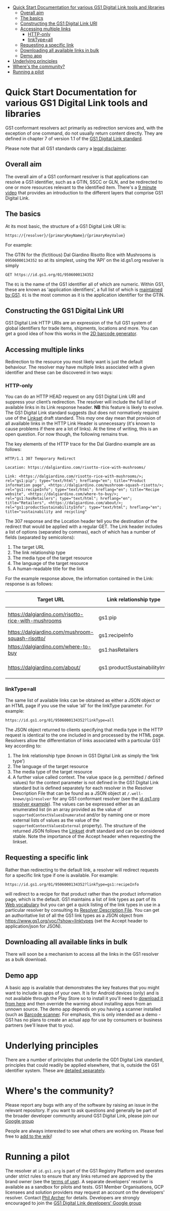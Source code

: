 - [Quick Start Documentation for various GS1 Digital Link tools and libraries](#quick-start-documentation-for-various-gs1-digital-link-tools-and-libraries)
  - [Overall aim](#overall-aim)
  - [The basics](#the-basics)
  - [Constructing the GS1 Digital Link URI](#constructing-the-gs1-digital-link-uri)
  - [Accessing multiple links](#accessing-multiple-links)
    - [HTTP-only](#http-only)
    - [linkType=all](#linktypeall)
  - [Requesting a specific link](#requesting-a-specific-link)
  - [Downloading all available links in bulk](#downloading-all-available-links-in-bulk)
  - [Demo app](#demo-app)
- [Underlying principles](#underlying-principles)
- [Where's the community?](#wheres-the-community)
- [Running a pilot](#running-a-pilot)

# Quick Start Documentation for various GS1 Digital Link tools and libraries

GS1 conformant resolvers act primarily as redirection services and, with the exception of one command, do not usually return content directly. They are defined in chapter 7 of version 1.1 of the [GS1 Digital Link standard](https://www.gs1.org/docs/Digital-Link/GS1_Digital_link_Standard_i1.1.pdf).

Please note that all GS1 standards carry a [legal disclaimer](https://ref.gs1.org/gs1/standards-disclaimer/).
## Overall aim
The overall aim of a GS1 conformant resolver is that applications can resolve a GS1 identifier, such as a GTIN, SSCC or GLN, and be redirected to one or more resources relevant to the identified item. There's a [9 minute video](https://youtu.be/H2idDJeH3o4) that provides an introduction to the different layers that comprise GS1 Digital Link.
## The basics
At its most basic, the structure of a GS1 Digital Link URI is:

`https://{resolver}/{primaryKeyName}/{primaryKeyValue}`

For example:

The GTIN for the (fictitious) Dal Giardino Risotto Rice with Mushrooms is `09506000134352` so at its simplest, using the ‘API’ on the id.gs1.org resolver is simply

`GET https://id.gs1.org/01/9506000134352`

The `01` is the name of the GS1 identifier all of which are numeric. Within GS1, these are known as 'application identifiers', a full list of which is [maintained by GS1](https://www.gs1.org/standards/barcodes/application-identifiers). `01` is the most common as it is the application identifier for the GTIN.
## Constructing the GS1 Digital Link URI
GS1 Digital Link HTTP URIs are an expression of the full GS1 system of global identifiers for trade items, shipments, locations and more. You can get a good idea of how this works in the [2D barcode generator](https://gs1.github.io/2d-barcode-generator/).

<!-- (removed for duration of GS1 US hackathon) This can become complex but you can construct the HTTP URI using the [GS1 Digital link toolkit](https://github.com/gs1/GS1DigitalLinkCompressionPrototype) – a JavaScript library that has its own documentation and an [online demo page](https://gs1.github.io/GS1DigitalLinkCompressionPrototype/). The output of any GS1 barcode can be fed to that toolkit, along with the base URI of your resolver, and the corresponding GS1 Digital Link URI is returned. -->
## Accessing multiple links
Redirection to the resource you most likely want is just the default behaviour. The resolver may have multiple links associated with a given identifier and these can be discovered in two ways:
### HTTP-only
You can do an HTTP HEAD request on any GS1 Digital Link URI and suppress your client’s redirection. The resolver will include the full list of available links in its Link response header. **NB** this feature is likely to evolve. The GS1 Digital Link standard suggests (but does not normatively require) use of the [Linkset](https://datatracker.ietf.org/doc/html/draft-ietf-httpapi-linkset-03) draft standard. This *may* one day mean that provision of all available links in the HTTP Link Header is unnecessary (it's known to cause problems if there are a lot of links). At the time of writing, this is an open question. For now though, the following remains true.

The key elements of the HTTP trace for the Dal Giardino example are as follows:

`HTTP/1.1 307 Temporary Redirect`

`Location: https://dalgiardino.com/risotto-rice-with-mushrooms/`

`Link: <https://dalgiardino.com/risotto-rice-with-mushrooms/>; rel="gs1:pip"; type="text/html"; hreflang="en"; title="Product information page", <https://dalgiardino.com/mushroom-squash-risotto/>; rel="gs1:recipeInfo"; type="text/html"; hreflang="en"; title="Recipe website", <https://dalgiardino.com/where-to-buy/>; rel="gs1:hasRetailers"; type="text/html"; hreflang="en"; title="Retailers", <https://dalgiardino.com/about/>; rel="gs1:productSustainabilityInfo"; type="text/html"; hreflang="en"; title="sustainability and recycling"`

The 307 response and the Location header tell you the destination of the redirect that would be applied with a regular GET. The Link header includes a list of options (separated by commas), each of which has a number of fields (separated by semicolons):
1.	The target URL
2.	The link relationship type
3.	The media type of the target resource
4.	The language of the target resource
5.	A human-readable title for the link

For the example response above, the information contained in the Link: response is as follows:

| Target URL | Link relationship type | Media type | Language | Title |
| ---------- | ---------------------- | ---------- | -------- | ----- |
| https://dalgiardino.com/risotto-rice-with-mushrooms | gs1:pip | text/html | en | Product information page |
| https://dalgiardino.com/mushroom-squash-risotto/ | gs1:recipeInfo | text/html | en | Recipe website |
| https://dalgiardino.com/where-to-buy | gs1:hasRetailers | text/html | en | Has retailers |
| https://dalgiardino.com/about/ | gs1:productSustainabilityInfo | text/html | en | Product sustainability information |

### linkType=all
The same list of available links can be obtained as either a JSON object or an HTML page if you use the value ‘all’ for the linkType parameter. For example:

`https://id.gs1.org/01/9506000134352?linkType=all`

The JSON object returned to clients specifying that media type in the HTTP request is identical to the one included in and processed by the HTML page. Resolvers allow the differentiation of links associated with a particular GS1 key according to:
1. The link relationship type (known in GS1 Digital Link as simply the ‘link type’)
2. The language of the target resource
3. The media type of the target resource
4. A further value called context.
The value space (e.g. permitted / defined values) for the context parameter is not defined in the GS1 Digital Link standard but is defined separately for each resolver in the Resolver Description File that can be found as a JSON object at `/.well-known/gs1resolver` for any GS1 conformant resolver (see the [id.gs1.org resolver example](https://id.gs1.org/.well-known/gs1resolver)). The values can be expressed either as an enumerated list (in an array provided as the value of `supportedContextValuesEnumerated` and/or by naming one or more external lists of values as the value of the `supportedContextValuesExternal` property).
The structure of the returned JSON follows the [Linkset](https://datatracker.ietf.org/doc/html/draft-ietf-httpapi-linkset-03) draft standard and can be considered stable. Note the importance of the Accept header when requesting the linkset.

## Requesting a specific link
Rather than redirecting to the default link, a resolver will redirect requests for a specific link type if one is available. For example:

`https://id.gs1.org/01/9506000134352?linkType=gs1:recipeInfo`

will redirect to a recipe for that product rather than the product information page, which is the default. 
GS1 maintains a list of link types as part of its [Web vocabulary](https://mh1.eu/voc/?show=linktypes) but you can get a quick listing of the link types in use in a particular resolver by consulting its [Resolver Description File](https://id.gs1.org/.well-known/gs1resolver). You can get an authoritative list of all the GS1 link types as a JSON object from https://www.gs1.org/voc/?show=linktypes (set the Accept header to application/json for JSON).

## Downloading all available links in bulk
There will soon be a mechanism to access all the links in the GS1 resolver as a bulk download.

## Demo app
A basic app is available that demonstrates the key features that you might want to include in apps of your own. It is for Android devices (only) and is not available through the Play Store so to install it you'll need to [download it from here](https://philarcher.org/temp/GS1ResolverClient.apk) and then override the warning about installing apps from an unnown source. The demo app depends on you having a scanner installed (such as [Barcode scanner](https://play.google.com/store/apps/details?id=com.qrcodescanner.barcodescanner). For emphasis, this is only intended as a demo - GS1 has no plans to create an actual app for use by consumers or business partners (we'll leave that to you). 

# Underlying principles
There are a number of principles that underlie the GD1 Digital Link standard, principles that could readily be applied elsewhere, that is, outside the GS1 identifier system. These are [detailed separately](https://gs1.github.io/DigitalLinkDocs/principles/).

# Where's the community?
Please report any bugs with any of the software by raising an issue in the relevant repository. If you want to ask questions and generally be part of the broader developer community around GS1 Digital Link, please join our [Google group](https://groups.google.com/forum/#!forum/gs1-digital-link-developers)

People are always interested to see what others are working on. Please feel free to [add to the wiki](https://github.com/gs1/DigitalLinkDocs/wiki/GS1-Digital-Link-Use-Cases)!

# Running a pilot
The resolver at `id.gs1.org` is part of the GS1 Registry Platform and operates under strict rules to ensure that any links returned are approved by the brand owner (see the [terms of use](https://www.gs1.org/standards/resolver/terms-of-use)). A separate developers' resolver is available as a sandbox for pilots and tests. GS1 Member Organisations, GCP licensees and solution providers may request an account on the developers' resolver. Contact <a href="mailto:phil.archer@gs1.org">Phil Archer</a> for details. Developers are strongly encouraged to join the [GS1 Digital Link developers' Google group](https://groups.google.com/forum/#!forum/gs1-digital-link-developers)
